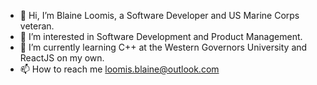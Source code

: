 - 👋 Hi, I’m Blaine Loomis, a Software Developer and US Marine Corps veteran.
- 👀 I’m interested in Software Development and Product Management.
- 🌱 I’m currently learning C++ at the Western Governors University and ReactJS on my own.
- 📫 How to reach me loomis.blaine@outlook.com

<!---
loomisb/loomisb is a ✨ special ✨ repository because its `README.md` (this file) appears on your GitHub profile.
You can click the Preview link to take a look at your changes.
--->

